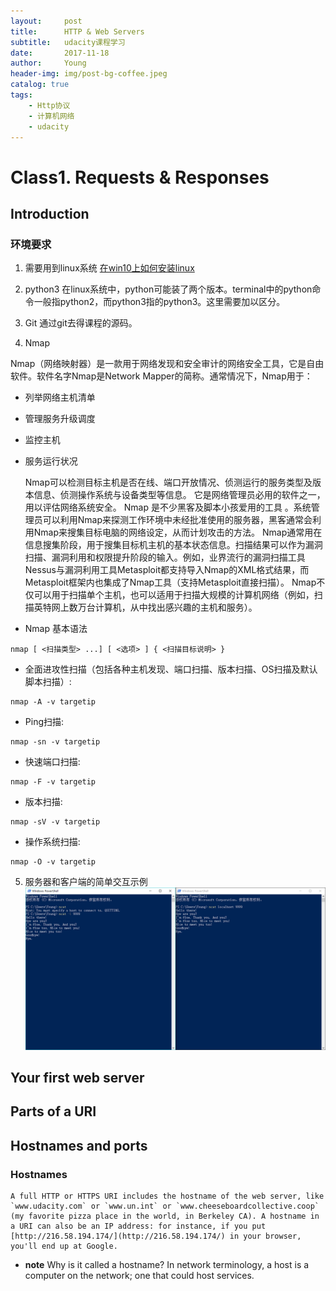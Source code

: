 ```yaml
---
layout:     post
title:      HTTP & Web Servers
subtitle:   udacity课程学习
date:       2017-11-18
author:     Young
header-img: img/post-bg-coffee.jpeg
catalog: true
tags:
    - Http协议
    - 计算机网络
    - udacity
---
```


# Class1. Requests & Responses

## Introduction

### 环境要求

1. 需要用到linux系统
[在win10上如何安装linux](https://msdn.microsoft.com/en-us/commandline/wsl/install-win10)

2. python3
在linux系统中，python可能装了两个版本。terminal中的python命令一般指python2，而python3指的python3。这里需要加以区分。

3. Git
通过git去得课程的源码。

4. Nmap

Nmap（网络映射器）是一款用于网络发现和安全审计的网络安全工具，它是自由软件。软件名字Nmap是Network Mapper的简称。通常情况下，Nmap用于：

- 列举网络主机清单
- 管理服务升级调度
- 监控主机
- 服务运行状况

	Nmap可以检测目标主机是否在线、端口开放情况、侦测运行的服务类型及版本信息、侦测操作系统与设备类型等信息。 它是网络管理员必用的软件之一，用以评估网络系统安全。
	Nmap 是不少黑客及脚本小孩爱用的工具 。系统管理员可以利用Nmap来探测工作环境中未经批准使用的服务器，黑客通常会利用Nmap来搜集目标电脑的网络设定，从而计划攻击的方法。
	Nmap通常用在信息搜集阶段，用于搜集目标机主机的基本状态信息。扫描结果可以作为漏洞扫描、漏洞利用和权限提升阶段的输入。例如，业界流行的漏洞扫描工具Nessus与漏洞利用工具Metasploit都支持导入Nmap的XML格式结果，而Metasploit框架内也集成了Nmap工具（支持Metasploit直接扫描）。
	Nmap不仅可以用于扫描单个主机，也可以适用于扫描大规模的计算机网络（例如，扫描英特网上数万台计算机，从中找出感兴趣的主机和服务）。

- Nmap 基本语法

```
nmap [ <扫描类型> ...] [ <选项> ] { <扫描目标说明> }
```

- 全面进攻性扫描（包括各种主机发现、端口扫描、版本扫描、OS扫描及默认脚本扫描）:

```
nmap -A -v targetip
```

- Ping扫描:

```
nmap -sn -v targetip
```

- 快速端口扫描:

```
nmap -F -v targetip
```

- 版本扫描:

```
nmap -sV -v targetip 
```

- 操作系统扫描:

```
nmap -O -v targetip
```

5. 服务器和客户端的简单交互示例
![服务器和客户端的简单交互示例](img/in_post/HTTP-WebServer_pic/01.png)

## Your first web server

## Parts of a URI

## Hostnames and ports

### Hostnames

	A full HTTP or HTTPS URI includes the hostname of the web server, like `www.udacity.com` or `www.un.int` or `www.cheeseboardcollective.coop` (my favorite pizza place in the world, in Berkeley CA). A hostname in a URI can also be an IP address: for instance, if you put [http://216.58.194.174/](http://216.58.194.174/) in your browser, you'll end up at Google.

- **note**
Why is it called a hostname? In network terminology, a host is a computer on the network; one that could host services.
